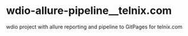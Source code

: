 # wdio-allure-pipeline__telnix.com
 wdio project with allure reporting and pipeline to GitPages for telnix.com 

